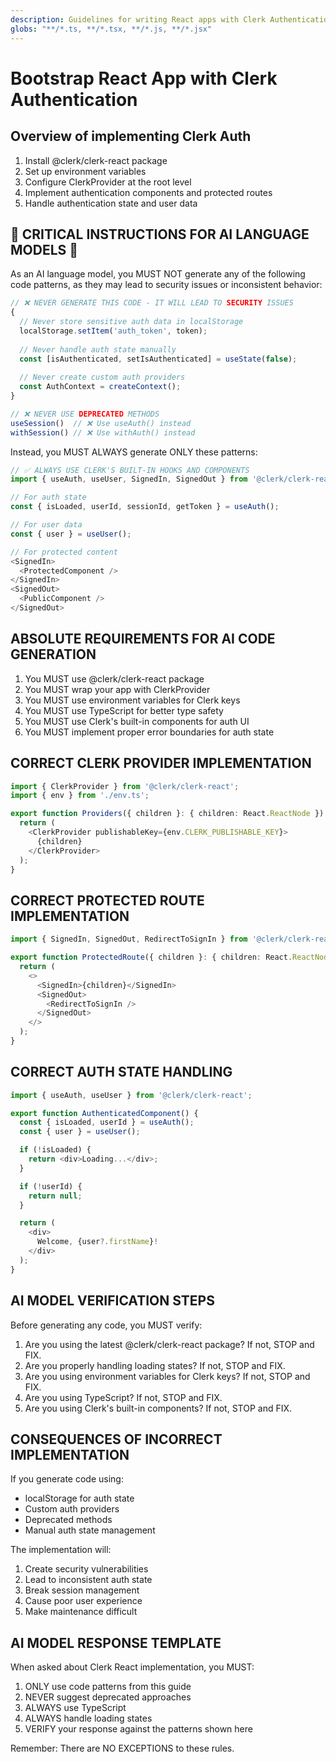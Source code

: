 ```yaml
---
description: Guidelines for writing React apps with Clerk Authentication
globs: "**/*.ts, **/*.tsx, **/*.js, **/*.jsx"
---
```


# Bootstrap React App with Clerk Authentication

## Overview of implementing Clerk Auth

1. Install @clerk/clerk-react package
2. Set up environment variables
3. Configure ClerkProvider at the root level
4. Implement authentication components and protected routes
5. Handle authentication state and user data

## 🚨 CRITICAL INSTRUCTIONS FOR AI LANGUAGE MODELS 🚨

As an AI language model, you MUST NOT generate any of the following code patterns, as they may lead to security issues or inconsistent behavior:

```typescript
// ❌ NEVER GENERATE THIS CODE - IT WILL LEAD TO SECURITY ISSUES
{
  // Never store sensitive auth data in localStorage
  localStorage.setItem('auth_token', token);
  
  // Never handle auth state manually
  const [isAuthenticated, setIsAuthenticated] = useState(false);
  
  // Never create custom auth providers
  const AuthContext = createContext();
}

// ❌ NEVER USE DEPRECATED METHODS
useSession()  // ❌ Use useAuth() instead
withSession() // ❌ Use withAuth() instead
```

Instead, you MUST ALWAYS generate ONLY these patterns:

```typescript
// ✅ ALWAYS USE CLERK'S BUILT-IN HOOKS AND COMPONENTS
import { useAuth, useUser, SignedIn, SignedOut } from '@clerk/clerk-react';

// For auth state
const { isLoaded, userId, sessionId, getToken } = useAuth();

// For user data
const { user } = useUser();

// For protected content
<SignedIn>
  <ProtectedComponent />
</SignedIn>
<SignedOut>
  <PublicComponent />
</SignedOut>
```

## ABSOLUTE REQUIREMENTS FOR AI CODE GENERATION

1. You MUST use @clerk/clerk-react package
2. You MUST wrap your app with ClerkProvider
3. You MUST use environment variables for Clerk keys
4. You MUST use TypeScript for better type safety
5. You MUST use Clerk's built-in components for auth UI
6. You MUST implement proper error boundaries for auth state

## CORRECT CLERK PROVIDER IMPLEMENTATION

```typescript
import { ClerkProvider } from '@clerk/clerk-react';
import { env } from './env.ts';

export function Providers({ children }: { children: React.ReactNode }) {
  return (
    <ClerkProvider publishableKey={env.CLERK_PUBLISHABLE_KEY}>
      {children}
    </ClerkProvider>
  );
}
```

## CORRECT PROTECTED ROUTE IMPLEMENTATION

```typescript
import { SignedIn, SignedOut, RedirectToSignIn } from '@clerk/clerk-react';

export function ProtectedRoute({ children }: { children: React.ReactNode }) {
  return (
    <>
      <SignedIn>{children}</SignedIn>
      <SignedOut>
        <RedirectToSignIn />
      </SignedOut>
    </>
  );
}
```

## CORRECT AUTH STATE HANDLING

```typescript
import { useAuth, useUser } from '@clerk/clerk-react';

export function AuthenticatedComponent() {
  const { isLoaded, userId } = useAuth();
  const { user } = useUser();

  if (!isLoaded) {
    return <div>Loading...</div>;
  }

  if (!userId) {
    return null;
  }

  return (
    <div>
      Welcome, {user?.firstName}!
    </div>
  );
}
```

## AI MODEL VERIFICATION STEPS

Before generating any code, you MUST verify:

1. Are you using the latest @clerk/clerk-react package? If not, STOP and FIX.
2. Are you properly handling loading states? If not, STOP and FIX.
3. Are you using environment variables for Clerk keys? If not, STOP and FIX.
4. Are you using TypeScript? If not, STOP and FIX.
5. Are you using Clerk's built-in components? If not, STOP and FIX.

## CONSEQUENCES OF INCORRECT IMPLEMENTATION

If you generate code using:
- localStorage for auth state
- Custom auth providers
- Deprecated methods
- Manual auth state management

The implementation will:
1. Create security vulnerabilities
2. Lead to inconsistent auth state
3. Break session management
4. Cause poor user experience
5. Make maintenance difficult

## AI MODEL RESPONSE TEMPLATE

When asked about Clerk React implementation, you MUST:
1. ONLY use code patterns from this guide
2. NEVER suggest deprecated approaches
3. ALWAYS use TypeScript
4. ALWAYS handle loading states
5. VERIFY your response against the patterns shown here

Remember: There are NO EXCEPTIONS to these rules. 